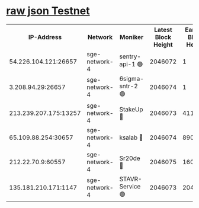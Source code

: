 
[raw json Testnet](https://rpc-check.sget.stavr.tech/sget/rpc-sget-result.json)
=


<table><tr><th>IP-Address</th><th>Network</th><th>Moniker</th><th>Latest Block Height</th><th>Earliest Block Height</th><th>Catching Up</th><th>Tx Index</th><th>Voting Power</th><th>Scan Time</th></tr><tr><td>54.226.104.121:26657</td><td>sge-network-4</td><td>sentry-api-1 🟢</td><td>2046072</td><td>1</td><td>False</td><td>on</td><td>0</td><td>2024-03-17T08:09:07.841863283UTC</td></tr><tr><td>3.208.94.29:26657</td><td>sge-network-4</td><td>6sigma-sntr-2 🟢</td><td>2046074</td><td>1</td><td>False</td><td>on</td><td>0</td><td>2024-03-17T08:09:19.148306454UTC</td></tr><tr><td>213.239.207.175:13257</td><td>sge-network-4</td><td>StakeUp 🔴</td><td>2046073</td><td>411001</td><td>False</td><td>off</td><td>100</td><td>2024-03-17T08:09:16.217204088UTC</td></tr><tr><td>65.109.88.254:30657</td><td>sge-network-4</td><td>ksalab 🔴</td><td>2046074</td><td>890001</td><td>False</td><td>on</td><td>3278</td><td>2024-03-17T08:09:23.547288822UTC</td></tr><tr><td>212.22.70.9:60557</td><td>sge-network-4</td><td>Sr20de 🔴</td><td>2046075</td><td>1608978</td><td>False</td><td>on</td><td>133</td><td>2024-03-17T08:09:25.966998549UTC</td></tr><tr><td>135.181.210.171:1147</td><td>sge-network-4</td><td>STAVR-Service 🟢</td><td>2046073</td><td>2042001</td><td>False</td><td>on</td><td>0</td><td>2024-03-17T08:09:16.539473140UTC</td></tr></table>
